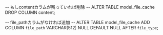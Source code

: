 -- もしcontentカラムが残っていれば削除
-- ALTER TABLE model_file_cache DROP COLUMN content;

-- file_pathカラムがなければ追加
-- ALTER TABLE model_file_cache ADD COLUMN `file_path` VARCHAR(512) NULL DEFAULT NULL AFTER `file_type`;
